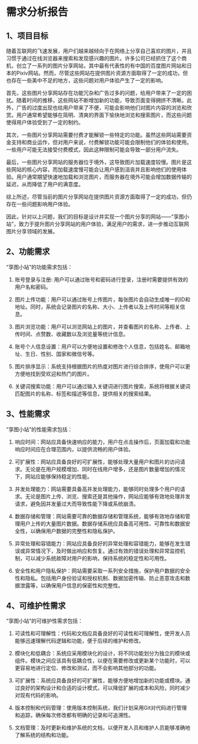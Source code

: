 # 需求分析报告

## 1、项目目标

随着互联网的飞速发展，用户们越来越倾向于在网络上分享自己喜欢的图片，并且习惯于通过在线浏览器来搜索和发现感兴趣的图片。许多公司已经抓住了这个商机，创立了一系列的图片分享网站，其中最有代表性的有中国的百度图片网站和日本的Pixiv网站。然而，尽管这些网站在提供图片资源方面取得了一定的成功，但也存在一些美中不足的地方，这些问题对用户体验产生了一定的影响。

首先，这些图片分享网站存在功能冗杂和广告过多的问题，给用户带来了一定的困扰。随着时间的推移，这些网站不断增加新的功能，导致页面变得拥挤不清晰。此外，广告的过度出现也给用户带来了不便，可能会影响他们对图片内容的浏览和欣赏。用户通常希望能够在简明、清爽的界面下愉快地浏览和搜索图片，而这些问题使得用户体验受到了一定的制约。

其次，一些图片分享网站需要付费才能解锁一些特定的功能。虽然这些网站需要资金支持和商业运作，但对用户来说，付费解锁功能可能会限制他们的体验和使用。一些用户可能无法接受付费模式，因此这种限制可能会导致一部分用户流失。

最后，一些图片分享网站的服务器位于境外，这导致图片加载速度较慢。图片是这些网站的核心内容，而加载速度慢可能会让用户感到沮丧并且影响他们的使用体验。用户通常期望快速地加载和浏览图片，而服务器在境外可能会增加数据传输的延迟，从而降低了用户的满意度。

综上所述，尽管当前的图片分享网站在提供图片资源方面取得了一定的成功，但仍存在一些问题影响用户体验。

因此，针对以上问题，我们的目标是设计并实现一个图片分享的网站——“享图小站”，致力于提升图片分享网站的用户体验，满足用户的需求，进一步推动互联网图片分享领域的发展。

## 2、功能需求

“享图小站”的功能需求包括：

1. 账号登录与注册: 用户可以通过账号和密码进行登录，注册时需要提供有效的用户名和密码。

2. 图片上传功能：用户可以通过账号上传图片，每张图片会自动生成唯一的ID和地址。同时，系统会记录图片的名称、大小、上传者以及上传时间等相关信息。

3. 图片浏览功能：用户可以浏览网站上的图片，并查看图片的名称、上传者、上传时间、点赞数、收藏数以及浏览量等统计信息。

4. 账号个人信息设置：用户可以方便地设置和修改个人信息，包括姓名、邮箱地址、生日、性别、国家和微信号等。

5. 图片排序显示：系统支持根据图片的热度对图片进行综合排序，使用户可以更方便地找到受欢迎和热门的图片。

6. 关键词搜索功能：用户可以通过输入关键词进行图片搜索，系统将根据关键词匹配图片的名称、标签和描述等信息，提供相关的搜索结果。

## 3、性能需求

“享图小站”的性能需求包括：

1. 响应时间：网站应具备快速响应的能力，用户在点击操作后，页面加载和功能响应时间应在合理范围内，以提供流畅的用户体验。

2. 可扩展性：网站应具备良好的可扩展性，能够处理大量用户和图片的访问请求。无论是在用户规模增加、同时在线用户增多，还是图片数量增加的情况下，网站应能够保持稳定的性能。

3. 并发处理能力：网站需要具备高并发处理能力，能够同时处理多个用户的请求。无论是图片上传、浏览、搜索还是其他操作，网站应能够有效地处理并发请求，避免因并发量过大而导致性能下降或系统崩溃。

5. 数据存储和管理：网站需要可靠的数据存储和管理系统，能够有效地存储和管理用户上传的大量图片数据。数据存储系统应具备高可用性、可靠性和数据安全性，以确保用户数据的完整性和隐私保护。

7. 异常处理和容错能力：网站应具备良好的异常处理和容错能力，能够在发生错误或异常情况下，及时做出响应和恢复。通过有效的错误处理和异常监控机制，可以减少系统故障对用户的影响，保持系统的稳定性和可用性。

8. 安全性和用户隐私保护：网站需要采取一系列安全措施，保护用户数据的安全性和隐私。包括用户身份验证和授权机制、数据加密传输、防止恶意攻击和数据泄露等，以确保用户信息的保密性和完整性。

## 4、可维护性需求

“享图小站”的可维护性需求包括：

1. 可读性和可理解性：代码和文档应具备良好的可读性和可理解性，使开发人员能够迅速理解代码逻辑和功能，便于后续的维护和修改。

2. 模块化和低耦合：系统应采用模块化的设计，将不同功能划分为独立的模块或组件。模块之间应该具有低耦合性，以便在需要修改或更新某个功能时，可以更容易地进行定位、修改和测试，而不会影响其他部分的功能。

3. 可扩展性：系统应具备良好的可扩展性，能够方便地增加新的功能或模块。通过良好的架构设计和合适的设计模式，可以降低扩展的成本和风险，同时减少对现有代码的影响。

6. 版本控制和代码管理：使用版本控制系统，我们计划采用Git对代码进行管理和追踪，确保每次修改都有明确的记录和可追溯性。

8. 文档管理：及时更新和维护系统的文档，以便开发人员和维护人员能够准确地了解系统的结构和功能。
